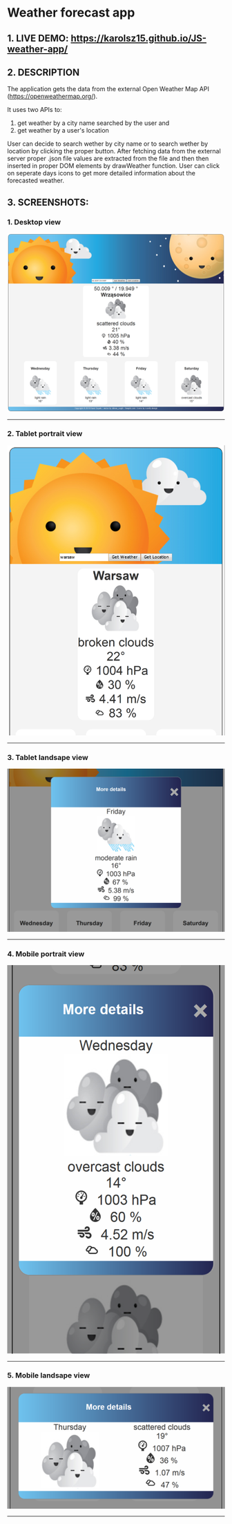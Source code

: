 # Weather forecast app

## 1. LIVE DEMO: https://karolsz15.github.io/JS-weather-app/

## 2. DESCRIPTION

The application gets the data from the external Open Weather Map API (https://openweathermap.org/).

It uses two APIs to:
1) get weather by a city name searched by the user and 
2) get weather by a user's location

User can decide to search wether by city name or to search wether by location by clicking the proper button.
After fetching data from the external server proper .json file values are extracted from the file and then then
inserted in proper DOM elements by drawWeather function. 
User can click on seperate days icons to get more detailed information about the forecasted weather.


## 3. SCREENSHOTS:

### 1. Desktop view
<img src="screenshots/desktop.png" alt="desktop view" height="50%"/> <hr/>

### 2. Tablet portrait view
<img src="screenshots/tablet-portrait.png" alt="tablet portrait view" height="50%"/> <hr/>

### 3. Tablet landsape view
<img src="screenshots/tablet-landscape.png" alt="tablet landscape view" height="50%"/> <hr/>

### 4. Mobile portrait view
<img src="screenshots/mobile-portrait.png" alt="mobile portrait view" height="50%"/> <hr/>

### 5. Mobile landsape view
<img src="screenshots/mobile-landscape.png" alt="mobile landscape view" height="50%"/> <hr/>














